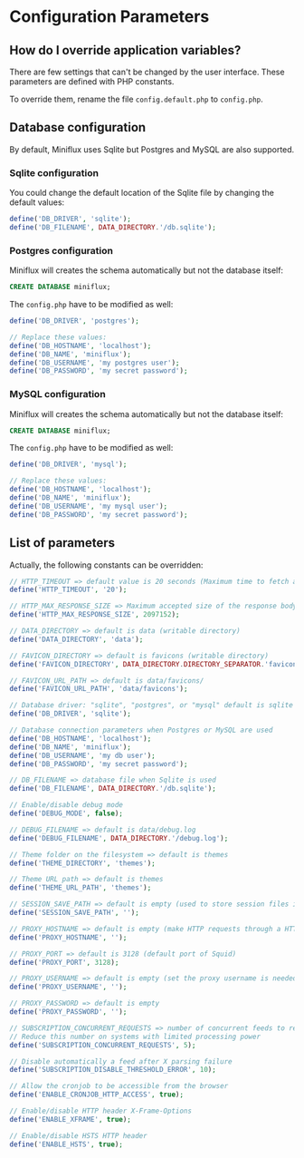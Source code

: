 Configuration Parameters
========================

How do I override application variables?
----------------------------------------

There are few settings that can't be changed by the user interface.
These parameters are defined with PHP constants.

To override them, rename the file `config.default.php` to `config.php`.

Database configuration
----------------------

By default, Miniflux uses Sqlite but Postgres and MySQL are also supported.

### Sqlite configuration

You could change the default location of the Sqlite file by changing the default values:

```php
define('DB_DRIVER', 'sqlite');
define('DB_FILENAME', DATA_DIRECTORY.'/db.sqlite');
```

### Postgres configuration

Miniflux will creates the schema automatically but not the database itself:

```sql
CREATE DATABASE miniflux;
```

The `config.php` have to be modified as well:

```php
define('DB_DRIVER', 'postgres');

// Replace these values:
define('DB_HOSTNAME', 'localhost');
define('DB_NAME', 'miniflux');
define('DB_USERNAME', 'my postgres user');
define('DB_PASSWORD', 'my secret password');
```

### MySQL configuration

Miniflux will creates the schema automatically but not the database itself:

```sql
CREATE DATABASE miniflux;
```

The `config.php` have to be modified as well:

```php
define('DB_DRIVER', 'mysql');

// Replace these values:
define('DB_HOSTNAME', 'localhost');
define('DB_NAME', 'miniflux');
define('DB_USERNAME', 'my mysql user');
define('DB_PASSWORD', 'my secret password');
```

List of parameters
------------------

Actually, the following constants can be overridden:

```php
// HTTP_TIMEOUT => default value is 20 seconds (Maximum time to fetch a feed)
define('HTTP_TIMEOUT', '20');

// HTTP_MAX_RESPONSE_SIZE => Maximum accepted size of the response body in MB (default 2MB)
define('HTTP_MAX_RESPONSE_SIZE', 2097152);

// DATA_DIRECTORY => default is data (writable directory)
define('DATA_DIRECTORY', 'data');

// FAVICON_DIRECTORY => default is favicons (writable directory)
define('FAVICON_DIRECTORY', DATA_DIRECTORY.DIRECTORY_SEPARATOR.'favicons');

// FAVICON_URL_PATH => default is data/favicons/
define('FAVICON_URL_PATH', 'data/favicons');

// Database driver: "sqlite", "postgres", or "mysql" default is sqlite
define('DB_DRIVER', 'sqlite');

// Database connection parameters when Postgres or MySQL are used
define('DB_HOSTNAME', 'localhost');
define('DB_NAME', 'miniflux');
define('DB_USERNAME', 'my db user');
define('DB_PASSWORD', 'my secret password');

// DB_FILENAME => database file when Sqlite is used
define('DB_FILENAME', DATA_DIRECTORY.'/db.sqlite');

// Enable/disable debug mode
define('DEBUG_MODE', false);

// DEBUG_FILENAME => default is data/debug.log
define('DEBUG_FILENAME', DATA_DIRECTORY.'/debug.log');

// Theme folder on the filesystem => default is themes
define('THEME_DIRECTORY', 'themes');

// Theme URL path => default is themes
define('THEME_URL_PATH', 'themes');

// SESSION_SAVE_PATH => default is empty (used to store session files in a custom directory)
define('SESSION_SAVE_PATH', '');

// PROXY_HOSTNAME => default is empty (make HTTP requests through a HTTP proxy if set)
define('PROXY_HOSTNAME', '');

// PROXY_PORT => default is 3128 (default port of Squid)
define('PROXY_PORT', 3128);

// PROXY_USERNAME => default is empty (set the proxy username is needed)
define('PROXY_USERNAME', '');

// PROXY_PASSWORD => default is empty
define('PROXY_PASSWORD', '');

// SUBSCRIPTION_CONCURRENT_REQUESTS => number of concurrent feeds to refresh at once
// Reduce this number on systems with limited processing power
define('SUBSCRIPTION_CONCURRENT_REQUESTS', 5);

// Disable automatically a feed after X parsing failure
define('SUBSCRIPTION_DISABLE_THRESHOLD_ERROR', 10);

// Allow the cronjob to be accessible from the browser
define('ENABLE_CRONJOB_HTTP_ACCESS', true);

// Enable/disable HTTP header X-Frame-Options
define('ENABLE_XFRAME', true);

// Enable/disable HSTS HTTP header
define('ENABLE_HSTS', true);
```